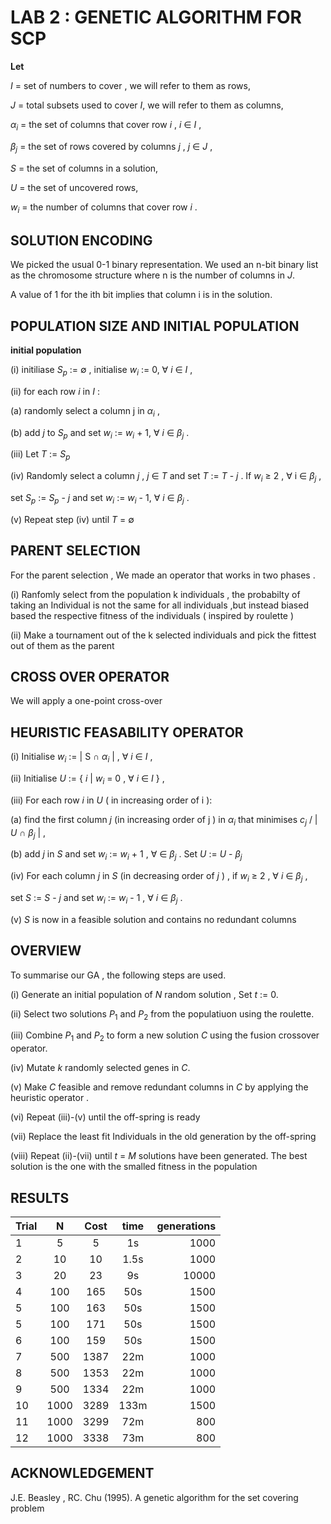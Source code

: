 #  LAB 2 : GENETIC ALGORITHM FOR SCP 


**Let**

$I$ =  set of numbers to cover , we will refer to them as rows, 

$J$ =  total subsets used to cover $I$, we will refer to them as columns, 

$\alpha_i$ = the set of  columns that cover row $i$ , $i$  $\in$  $I$ , 

$\beta_j$ = the set of rows covered by columns $j$ , $j$ $\in$ $J$ ,  

$S$ = the set of columns in a solution, 

$U$ = the set of uncovered rows, 

$w_i$ = the number of columns that cover row $i$ . 

## SOLUTION ENCODING 

We picked the usual 0-1 binary representation. We used an n-bit binary list as the chromosome structure where n is the number of columns in $J$.

A value of 1 for the ith bit implies that column i is in the solution.


## POPULATION SIZE AND  INITIAL POPULATION 

**initial population**

(i) initiliase $S_p$ := $\emptyset$ , initialise $w_i$ := 0, $\forall$ $i$ $\in$ $I$ ,

(ii)  for each row $i$ in $I$ : 
        
   (a) randomly select a column j in $\alpha_i$ , 
        
   (b) add $j$ to $S_p$ and set $w_i$ := $w_i$ + 1, $\forall$ $i$ $\in$ $\beta_j$ . 

(iii) Let $T$ := $S_p$ 

(iv) Randomly select a column $j$ , $j$  $\in$ $T$ and set $T$ := $T$ - $j$ .  If $w_i$ $\geq$ 2 , $\forall$ i $\in$ $\beta_j$ ,

set $S_p$ := $S_p$ - $j$ and set $w_i$ := $w_i$ - 1, $\forall$ $i$ $\in$ $\beta_j$ .

(v) Repeat step (iv) until $T$ = $\emptyset$


## PARENT SELECTION

For the parent selection , We made an operator that works in two phases .

(i) Ranfomly select from the population k individuals , the probabilty of taking an Individual is not the same for all individuals ,but instead biased based the respective fitness of the individuals ( inspired by roulette ) 

(ii) Make a tournament out of the k selected individuals and pick the fittest out of them as the parent 



## CROSS OVER OPERATOR 

We will apply a one-point cross-over


## HEURISTIC FEASABILITY OPERATOR 

(i) Initialise $w_i$ := | S $\cap$ $\alpha_i$ | , $\forall$ $i$ $\in$ $I$ ,

(ii) Initialise $U$ := { $i$ | $w_i$ = 0 , $\forall$ $i$ $\in$ $I$ } , 

(iii) For each row $i$ in $U$ ( in increasing order of i ):
        
   (a) find the first column $j$ (in increasing order of j ) in $\alpha_i$ that minimises $c_j$ / | $U$ $\cap$ $\beta_j$ | , 
   
   (b) add $j$ in $S$ and set $w_i$ := $w_i$ + 1 , $\forall$ $\in$ $\beta_j$ . Set $U$ := $U$ - $\beta_j$
   
(iv) For each column $j$ in $S$ (in decreasing order of $j$ ) , if $w_i$ $\geq$ 2 , $\forall$ $i$ $\in$ $\beta_j$ ,

set $S$ := $S$ - $j$ and set $w_i$ := $w_i$ - 1 , $\forall$ $i$ $\in$ $\beta_j$ .

(v) $S$ is now in a feasible solution and contains no redundant columns 


## OVERVIEW

To summarise our GA , the following steps are used.

(i) Generate an initial population of $N$ random solution , Set $t$ := 0.

(ii) Select two solutions $P_1$ and $P_2$ from the populatiuon using the roulette.

(iii) Combine $P_1$ and $P_2$  to form a new solution $C$ using the fusion crossover operator. 

(iv) Mutate $k$ randomly selected genes in $C$. 

(v) Make $C$ feasible and remove redundant columns in $C$ by applying the heuristic operator .

(vi) Repeat (iii)-(v) until the off-spring is ready 

(vii) Replace the least fit Individuals in the old generation by the off-spring

(viii)  Repeat (ii)-(vii) until $t$ = $M$ solutions have been generated. The best solution is the one with the smalled fitness in the population

## RESULTS 

| Trial  | N     | Cost        | time       | generations   |
| ------ |:-----:|:-----------:|:----------:|--------------:|
| 1      |  5    |     5       |     1s     |     1000      |
| 2      |  10   |     10      |     1.5s   |      1000     |
| 3      |  20   |     23      |     9s     |       10000   |
| 4      |  100  |     165     |    50s     |      1500     |
| 5      |  100  |     163     |    50s     |      1500     |
| 5      |  100  |     171     |    50s     |      1500     | 
| 6      |  100  |     159     |    50s     |       1500    |
| 7      |  500  |     1387    |    22m     |       1000    |
| 8      |  500  |     1353    |    22m     |       1000    |
| 9      |  500  |     1334    |    22m     |       1000    |
| 10     |  1000 |     3289    |    133m    |       1500    |
| 11     |  1000 |     3299    |    72m     |       800     |
| 12     |  1000 |     3338    |    73m     |       800     |

## ACKNOWLEDGEMENT

J.E. Beasley , RC. Chu (1995). A genetic algorithm for the set covering problem

